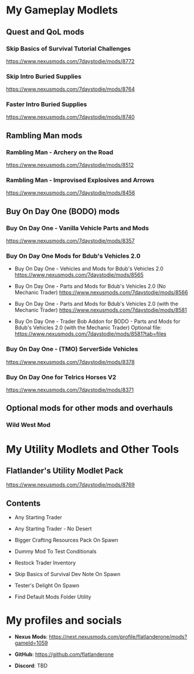 <a name="top"></a>
# My Gameplay Modlets

## Quest and QoL mods 

### Skip Basics of Survival Tutorial Challenges

https://www.nexusmods.com/7daystodie/mods/8772

### Skip Intro Buried Supplies

https://www.nexusmods.com/7daystodie/mods/8764

### Faster Intro Buried Supplies

https://www.nexusmods.com/7daystodie/mods/8740

## Rambling Man mods

### Rambling Man - Archery on the Road

https://www.nexusmods.com/7daystodie/mods/8512

### Rambling Man - Improvised Explosives and Arrows

https://www.nexusmods.com/7daystodie/mods/8456

## Buy On Day One (BODO) mods <a name="bodo"></a>

### Buy On Day One - Vanilla Vehicle Parts and Mods

https://www.nexusmods.com/7daystodie/mods/8357

### Buy On Day One Mods for Bdub's Vehicles 2.0 

- Buy On Day One - Vehicles and Mods for Bdub's Vehicles 2.0
https://www.nexusmods.com/7daystodie/mods/8565

- Buy On Day One - Parts and Mods for Bdub's Vehicles 2.0 (No Mechanic Trader)
https://www.nexusmods.com/7daystodie/mods/8566

- Buy On Day One - Parts and Mods for Bdub's Vehicles 2.0 (with the Mechanic Trader)
https://www.nexusmods.com/7daystodie/mods/8581

- Buy On Day One - Trader Bob Addon for BODO - Parts and Mods for Bdub's Vehicles 2.0 (with the Mechanic Trader)
Optional file: https://www.nexusmods.com/7daystodie/mods/8581?tab=files

### Buy On Day One - (TMO) ServerSide Vehicles

https://www.nexusmods.com/7daystodie/mods/8378

### Buy On Day One for Telrics Horses V2

https://www.nexusmods.com/7daystodie/mods/8371

<!-- ### Buy On Day One for the Wild West Mod

https://www.nexusmods.com/7daystodie/mods/8813 -->

## Optional mods for other mods and overhauls
### Wild West Mod  <a name="wwm"></a>
<!-- ### For the Wild West Mod 
- Buy On Day One for the Wild West Mod
- Steam Engines Run On Coal
- Feed Your Horses

 -->
# My Utility Modlets and Other Tools

## Flatlander's Utility Modlet Pack
https://www.nexusmods.com/7daystodie/mods/8769

## Contents

- Any Starting Trader

- Any Starting Trader - No Desert

- Bigger Crafting Resources Pack On Spawn

- Dummy Mod To Test Conditionals

- Restock Trader Inventory

- Skip Basics of Survival Dev Note On Spawn

- Tester's Delight On Spawn

- Find Default Mods Folder Utility

# My profiles and socials

- **Nexus Mods**: https://next.nexusmods.com/profile/flatlanderone/mods?gameId=1059

- **GitHub**: https://github.com/flatlanderone

- **Discord**: TBD

